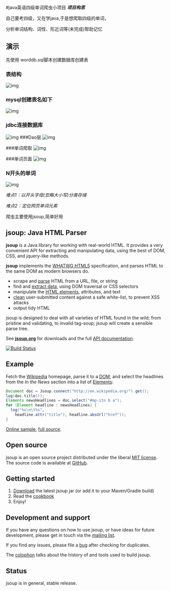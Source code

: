 #java英语四级单词爬虫小项目
**_*项目构思*_**

自己要考四级，又在学java,于是想爬取四级的单词，

分析单词结构、词性、形近词等(未完成)帮助记忆
## 演示
先使用 worddb.sql脚本创建数据库创建表

### 表结构
![img](src/main/resource/imges/表结构.png)
### mysql创建表名如下
![img](src/main/resource/imges/表名.png)
### jdbc连接数据库

![img](src/main/resource/imges/连接数据库.png)
###Dao层
 ![img](src/main/resource/imges/dao层.png)

###单词爬取
![img](src/main/resource/imges/爬取.png)

###单词页面
![img](src/main/resource/imges/单词页面.png)

### N开头的单词
![img](src/main/resource/imges/N开头单词.png)

*难点1：以开头字母(忽略大小写)分类存储*

*难点2：定位网页单词元素*

爬虫主要使用jsoup,简单好用

## jsoup: Java HTML Parser

**jsoup** is a Java library for working with real-world HTML. It provides a very convenient API for extracting and manipulating data, using the best of DOM, CSS, and jquery-like methods.


**jsoup** implements the [WHATWG HTML5](http://whatwg.org/html) specification, and parses HTML to the same DOM as modern browsers do.

* scrape and [parse](https://jsoup.org/cookbook/input/parse-document-from-string) HTML from a URL, file, or string
* find and [extract data](https://jsoup.org/cookbook/extracting-data/selector-syntax), using DOM traversal or CSS selectors
* manipulate the [HTML elements](https://jsoup.org/cookbook/modifying-data/set-html), attributes, and text
* [clean](https://jsoup.org/cookbook/cleaning-html/whitelist-sanitizer) user-submitted content against a safe white-list, to prevent XSS attacks
* output tidy HTML

jsoup is designed to deal with all varieties of HTML found in the wild; from pristine and validating, to invalid tag-soup; jsoup will create a sensible parse tree.

See [**jsoup.org**](https://jsoup.org/) for downloads and the full [API documentation](https://jsoup.org/apidocs/).

[![Build Status](https://travis-ci.org/jhy/jsoup.svg?branch=master)](https://travis-ci.org/jhy/jsoup)

## Example
Fetch the [Wikipedia](http://en.wikipedia.org/wiki/Main_Page) homepage, parse it to a [DOM](https://developer.mozilla.org/en-US/docs/Web/API/Document_Object_Model/Introduction), and select the headlines from the *In the News* section into a list of [Elements](https://jsoup.org/apidocs/index.html?org/jsoup/select/Elements.html):

```java
Document doc = Jsoup.connect("http://en.wikipedia.org/").get();
log(doc.title());
Elements newsHeadlines = doc.select("#mp-itn b a");
for (Element headline : newsHeadlines) {
  log("%s\n\t%s", 
    headline.attr("title"), headline.absUrl("href"));
}
```
[Online sample](https://try.jsoup.org/~LGB7rk_atM2roavV0d-czMt3J_g), [full source](https://github.com/jhy/jsoup/blob/master/src/main/java/org/jsoup/examples/Wikipedia.java).

## Open source
jsoup is an open source project distributed under the liberal [MIT license](https://jsoup.org/license). The source code is available at [GitHub](https://github.com/jhy/jsoup/tree/master/src/main/java/org/jsoup).

## Getting started
1. [Download](https://jsoup.org/download) the latest jsoup jar (or add it to your Maven/Gradle build)
2. Read the [cookbook](https://jsoup.org/cookbook/)
3. Enjoy!

## Development and support
If you have any questions on how to use jsoup, or have ideas for future development, please get in touch via the [mailing list](https://jsoup.org/discussion).

If you find any issues, please file a [bug](https://jsoup.org/bugs) after checking for duplicates.

The [colophon](https://jsoup.org/colophon) talks about the history of and tools used to build jsoup.

## Status
jsoup is in general, stable release.
